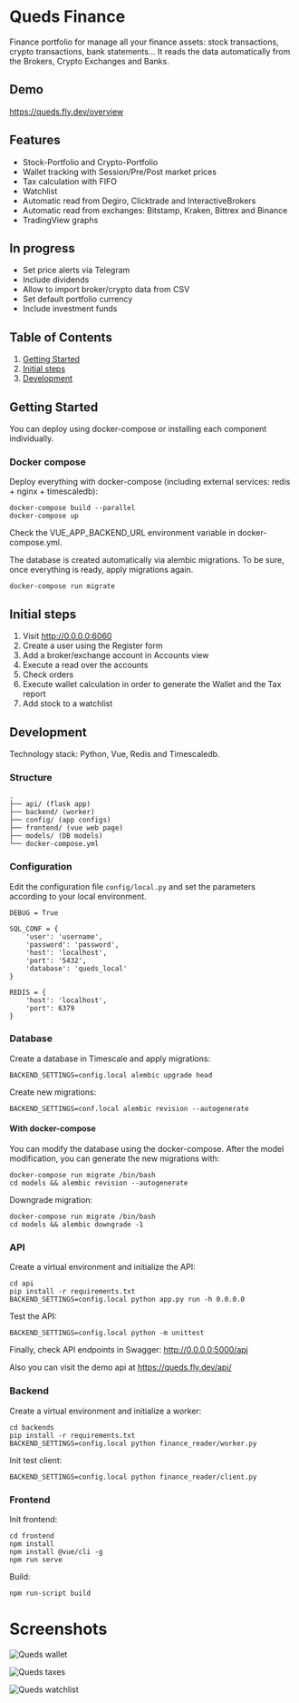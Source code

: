 # Queds Finance
Finance portfolio for manage all your finance assets: stock transactions, crypto transactions, bank statements... It reads the data automatically from the Brokers, Crypto Exchanges and Banks.

## Demo
https://queds.fly.dev/overview

## Features
* Stock-Portfolio and Crypto-Portfolio
* Wallet tracking with Session/Pre/Post market prices
* Tax calculation with FIFO
* Watchlist
* Automatic read from Degiro, Clicktrade and InteractiveBrokers
* Automatic read from exchanges: Bitstamp, Kraken, Bittrex and Binance
* TradingView graphs

## In progress
* Set price alerts via Telegram
* Include dividends
* Allow to import broker/crypto data from CSV
* Set default portfolio currency
* Include investment funds

## Table of Contents
1. [Getting Started](#getting-started)
2. [Initial steps](#initial-steps)
3. [Development](#development)

## Getting Started
You can deploy using docker-compose or installing each component individually.

### Docker compose
Deploy everything with docker-compose (including external services: redis + nginx + timescaledb):
```
docker-compose build --parallel
docker-compose up
```
Check the VUE_APP_BACKEND_URL environment variable in docker-compose.yml. 

The database is created automatically via alembic migrations. To be sure, once everything is ready, apply migrations again.
```
docker-compose run migrate
```

## Initial steps
1. Visit http://0.0.0.0:6060
2. Create a user using the Register form
3. Add a broker/exchange account in Accounts view
4. Execute a read over the accounts
5. Check orders
6. Execute wallet calculation in order to generate the Wallet and the Tax report
7. Add stock to a watchlist

## Development
Technology stack: Python, Vue, Redis and Timescaledb.

### Structure
    .
    ├── api/ (flask app)
    ├── backend/ (worker) 
    ├── config/ (app configs)
    ├── frontend/ (vue web page)
    ├── models/ (DB models) 
    └── docker-compose.yml
    
### Configuration
Edit the configuration file `config/local.py` and set the parameters according to your local environment.
```
DEBUG = True

SQL_CONF = {
    'user': 'username',
    'password': 'password',
    'host': 'localhost',
    'port': '5432',
    'database': 'queds_local'
}

REDIS = {
    'host': 'localhost',
    'port': 6379
}
```
    
### Database
Create a database in Timescale and apply migrations:
```
BACKEND_SETTINGS=config.local alembic upgrade head
```

Create new migrations:
```
BACKEND_SETTINGS=conf.local alembic revision --autogenerate
```

#### With docker-compose
You can modify the database using the docker-compose. After the model modification, you can generate the new migrations with:
```
docker-compose run migrate /bin/bash
cd models && alembic revision --autogenerate
```

Downgrade migration:
```
docker-compose run migrate /bin/bash
cd models && alembic downgrade -1
```

### API
Create a virtual environment and initialize the API:
```
cd api
pip install -r requirements.txt
BACKEND_SETTINGS=config.local python app.py run -h 0.0.0.0
```

Test the API:
```
BACKEND_SETTINGS=config.local python -m unittest
```

Finally, check API endpoints in Swagger: http://0.0.0.0:5000/api

Also you can visit the demo api at https://queds.fly.dev/api/

### Backend
Create a virtual environment and initialize a worker:
```
cd backends
pip install -r requirements.txt
BACKEND_SETTINGS=config.local python finance_reader/worker.py
```

Init test client:
```
BACKEND_SETTINGS=config.local python finance_reader/client.py
```

### Frontend
Init frontend:
```
cd frontend
npm install
npm install @vue/cli -g
npm run serve
```

Build:
```
npm run-script build
```

# Screenshots
![Queds wallet](docs/img/wallet.png)

![Queds taxes](docs/img/taxes.png)

![Queds watchlist](docs/img/watchlist.png)
